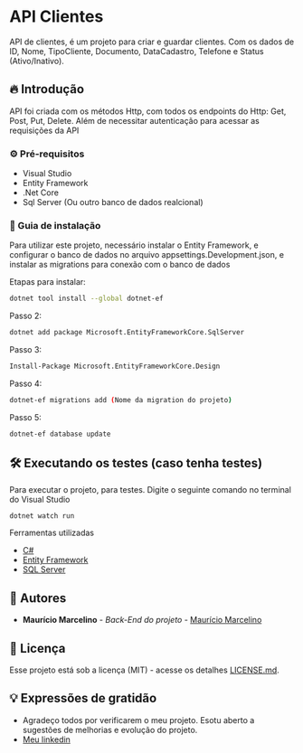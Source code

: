 
# API Clientes

API de clientes, é um projeto para criar e guardar clientes. Com os dados de ID, Nome, TipoCliente, Documento, DataCadastro, Telefone e Status (Ativo/Inativo).

## 🔥 Introdução

API foi criada com os métodos Http, com todos os endpoints do Http: Get, Post, Put, Delete. Além de necessitar autenticação para acessar as requisições da API

### ⚙️ Pré-requisitos
* Visual Studio
* Entity Framework
* .Net Core
* Sql Server (Ou outro banco de dados realcional)


### 🔨 Guia de instalação

Para utilizar este projeto, necessário instalar o Entity Framework, e configurar o banco de dados no arquivo appsettings.Development.json, e instalar as migrations para conexão com o banco de dados

Etapas para instalar:

```bash
dotnet tool install --global dotnet-ef
```
Passo 2:
```bash
dotnet add package Microsoft.EntityFrameworkCore.SqlServer
```
Passo 3:
```bash
Install-Package Microsoft.EntityFrameworkCore.Design
```
Passo 4:
```bash
dotnet-ef migrations add (Nome da migration do projeto)
```

Passo 5:
```bash
dotnet-ef database update
```


## 🛠️ Executando os testes (caso tenha testes)

Para executar o projeto, para testes. Digite o seguinte comando no terminal do Visual Studio

```bash
dotnet watch run
```

Ferramentas utilizadas

* [C#](https://learn.microsoft.com/pt-br/dotnet/csharp/tour-of-csharp/)
* [Entity Framework](https://learn.microsoft.com/pt-br/ef/core/get-started/overview/install)
* [SQL Server](https://www.microsoft.com/pt-br/sql-server/sql-server-downloads)



## 👷 Autores


* **Maurício Marcelino** - *Back-End do projeto* - [Maurício Marcelino](https://github.com/marcostwelve)


## 📄 Licença

Esse projeto está sob a licença (MIT) - acesse os detalhes [LICENSE.md](https://opensource.org/license/mit/).




## 💡 Expressões de gratidão

* Agradeço todos por verificarem o meu projeto. Esotu aberto a sugestões de melhorias e evolução do projeto.
* [Meu linkedin](https://www.linkedin.com/in/mauricio-marcelino/)
